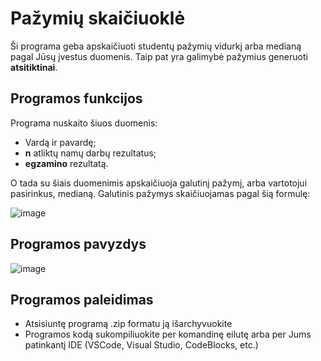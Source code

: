 # Pažymių skaičiuoklė

Ši programa geba apskaičiuoti studentų pažymių vidurkį arba medianą pagal Jūsų įvestus duomenis. Taip pat yra galimybė pažymius generuoti **atsitiktinai**.

## Programos funkcijos

Programa nuskaito šiuos duomenis:
- Vardą ir pavardę;
- **n** atliktų namų darbų rezultatus;
- **egzamino** rezultatą.

O tada su šiais duomenimis apskaičiuoja galutinį pažymį, arba vartotojui pasirinkus, medianą. Galutinis pažymys skaičiuojamas pagal šią formulę:

![image](https://user-images.githubusercontent.com/78842398/109433586-d6b6b000-7a19-11eb-9f54-239a7fc2583e.png)

## Programos pavyzdys
![image](https://user-images.githubusercontent.com/78842398/109433707-7411e400-7a1a-11eb-9fac-613bbd1f1b7f.png)

## Programos paleidimas

- Atsisiuntę programą .zip formatu ją išarchyvuokite
- Programos kodą sukompiliuokite per komandinę eilutę arba per Jums patinkantį IDE (VSCode, Visual Studio, CodeBlocks, etc.)
